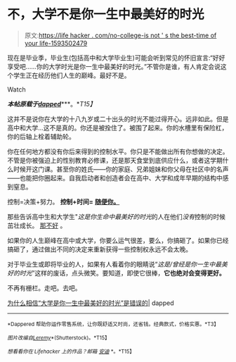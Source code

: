 # 不，大学不是你一生中最美好的时光

> 原文:[https://life hacker . com/no-college-is not ' s the best-time of your life-1593502479](https://lifehacker.com/no-college-is-not-the-best-time-of-your-life-1593502479)

现在是毕业季，毕业生(包括高中和大学毕业生)可能会听到常见的怀旧宣言:“好好享受吧……你的大学时光是你一生中最美好的时光。”不管你是谁，有人肯定会说这个学生正在经历他们人生的巅峰。最好不是。

Watch

***本帖原载于***[***dapped***](http://dappered.com/2014/05/why-believing-college-is-the-best-time-of-your-life-is-wrong/)***。**T15】*

这并不是说你在大学的十八九岁或二十出头的时光不能过得开心。远非如此。但是高中和大学…这不是真的。你还是被拴住了。被围了起来。你的水槽里有保险杠，你的后轴上栓着辅助轮。

你在任何地方都没有你后来得到的控制水平。你只是不能做出所有你想做的决定。不管是你被强迫上的性别教育必修课，还是那天食堂到底供应什么，或者这学期什么时候开这门课。甚至你的姓氏——你的家庭、兄弟姐妹和你父母在社区中的名声——也能把你圈起来。自我启动者和创造者会在高中、大学和成年早期的结构中感到窒息。

控制=决策+努力。
**控制+时间=** [**随便你。**](http://dappered.com/2013/05/luxury-is-a-state-of-mind/)

那些告诉高中生和大学生"*这是你生命中最美好的时光*的人在他们*没有*控制的时候茁壮成长。 [那不好](https://www.youtube.com/watch?v=ah5FEpGql9s) 。

如果你的人生巅峰在高中或大学，你要么运气很差，要么，你搞砸了。如果你已经搞砸了，通过做出不同的决定来重新获得一些控制权永远不会太晚。

对于毕业生或即将毕业的人，如果有人看着你的眼睛说“*这是/曾经是你一生中最美好的时光*”这样的废话，点头微笑。要知道，即使它很棒，**它也绝对会变得更好。**

不再有栅栏。走吧。去吧。

[为什么相信“大学是你一生中最美好的时光”是错误的](http://dappered.com/2014/05/why-believing-college-is-the-best-time-of-your-life-is-wrong/)| dapped

* * *

<small>*Dappered 帮助你运作零售系统，让你既舒适又时尚，还省钱。经典款式，价格实惠。*T3】</small>

<small>*图片改编自*</small>[<small>*Leremy*</small>](http://www.shutterstock.com/pic.mhtml?id=140910940&src=id)<small>*(Shutterstock)。*T15】</small>

<small>*想看看你在 Lifehacker 上的作品？邮箱*</small> [<small>*安迪*</small>](mailto:andy@lifehacker.com) <small>*。*T15】</small>